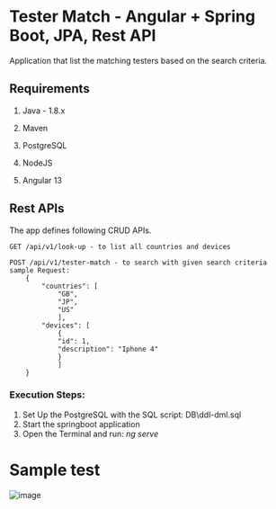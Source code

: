 # Tester Match - Angular + Spring Boot, JPA, Rest API

Application that list the matching testers based on the search criteria.

## Requirements

1. Java - 1.8.x

2. Maven

3. PostgreSQL

4. NodeJS

5. Angular 13
## Rest APIs

The app defines following CRUD APIs.

    GET /api/v1/look-up - to list all countries and devices 
    
    POST /api/v1/tester-match - to search with given search criteria
    sample Request: 
        {
            "countries": [
                "GB",
                "JP",
                "US"
                ],
            "devices": [
                {
                "id": 1,
                "description": "Iphone 4"
                }
                ]
        }
    
### Execution Steps:
1. Set Up the PostgreSQL with the SQL script: DB\ddl-dml.sql 
2. Start the springboot application
3. Open the Terminal and run:  <i> ng serve </i>
    
# Sample test
![image](https://user-images.githubusercontent.com/99636443/153822809-fc08bd2d-6ecd-4037-a0fa-7b9b7973bb90.png)
